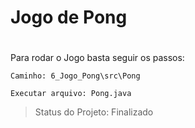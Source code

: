 # <h1>Jogo de Pong<h1>

Para rodar o Jogo basta seguir os passos:

```
Caminho: 6_Jogo_Pong\src\Pong
```
```
Executar arquivo: Pong.java
```
  
  > Status do Projeto: Finalizado
 

  
